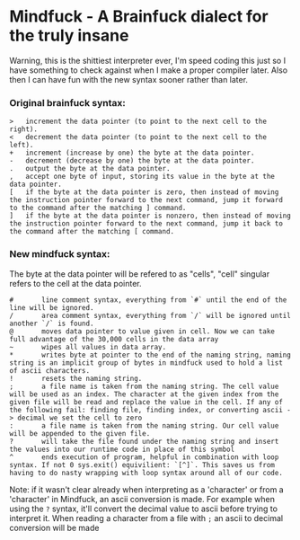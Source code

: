 # Mindfuck - A Brainfuck dialect for the truly insane

Warning, this is the shittiest interpreter ever, I'm speed coding this just so I have something to check against when I make a proper compiler later. Also then I can have fun with the new syntax sooner rather than later.

### Original brainfuck syntax:
    > 	increment the data pointer (to point to the next cell to the right).
    < 	decrement the data pointer (to point to the next cell to the left).
    + 	increment (increase by one) the byte at the data pointer.
    - 	decrement (decrease by one) the byte at the data pointer.
    . 	output the byte at the data pointer.
    , 	accept one byte of input, storing its value in the byte at the data pointer.
    [ 	if the byte at the data pointer is zero, then instead of moving the instruction pointer forward to the next command, jump it forward to the command after the matching ] command.
    ] 	if the byte at the data pointer is nonzero, then instead of moving the instruction pointer forward to the next command, jump it back to the command after the matching [ command.


### New mindfuck syntax:
The byte at the data pointer will be refered to as "cells", "cell" singular refers to the cell at the data pointer.

    #       line comment syntax, everything from `#` until the end of the line will be ignored.
    /       area comment syntax, everything from `/` will be ignored until another `/` is found.
    @     	moves data pointer to value given in cell. Now we can take full advantage of the 30,000 cells in the data array
    ~       wipes all values in data array.
    *       writes byte at pointer to the end of the naming string, naming string is an implicit group of bytes in mindfuck used to hold a list of ascii characters.
    !       resets the naming string.
    ;       a file name is taken from the naming string. The cell value will be used as an index. The character at the given index from the given file will be read and replace the value in the cell. If any of the following fail: finding file, finding index, or converting ascii -> decimal we set the cell to zero
    :     	a file name is taken from the naming string. Our cell value will be appended to the given file.
    ?       will take the file found under the naming string and insert the values into our runtime code in place of this symbol
    ^       ends execution of program, helpful in combination with loop syntax. If not 0 sys.exit() equivilient: `[^]`. This saves us from having to do nasty wrapping with loop syntax around all of our code.

Note: if it wasn't clear already when interpreting as a 'character' or from a 'character' in Mindfuck, an ascii conversion is made. For example when using the `?` syntax, it'll convert the decimal value to ascii before trying to interpret it. When reading a character from a file with `;` an ascii to decimal conversion will be made
